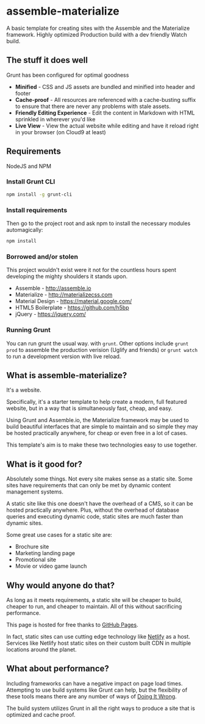 # assemble-materialize
A basic template for creating sites with the Assemble and the Materialize framework. Highly optimized Production build with a dev friendly Watch build.

## The stuff it does well
Grunt has been configured for optimal goodness
* **Minified** - CSS and JS assets are bundled and minified into header and footer
* **Cache-proof** - All resources are referenced with a cache-busting suffix to ensure that there are never any problems with stale assets.
* **Friendly Editing Experience** - Edit the content in Markdown with  HTML sprinkled in wherever you'd like
* **Live View** - View the actual website while editing and have it reload right in your browser (on Cloud9 at least)

## Requirements

NodeJS and NPM

### Install Grunt CLI

```bash
npm install -g grunt-cli
```

### Install requirements
Then go to the project root and ask npm to install the necessary modules automagically:

```bash
npm install
```

### Borrowed and/or stolen
This project wouldn't exist were it not for the countless hours spent developing 
the mighty shoulders it stands upon.

- Assemble - http://assemble.io
- Materialize - http://materializecss.com
- Material Design - https://material.google.com/
- HTML5 Boilerplate - https://github.com/h5bp
- jQuery - https://jquery.com/

### Running Grunt

You can run grunt the usual way. with ```grunt```. Other options 
include ```grunt prod``` to assemble the production verision (Uglify and friends) or
```grunt watch``` to run a development version with live reload.

What is assemble-materialize?
--------------------------

It's a website.

Specifically, it's a starter template to help create a modern,
full featured website, but in a way that is simultaneously fast, cheap, and easy.

Using Grunt and Assemble.io, the Materialize framework may be used to build
beautiful interfaces that are simple to maintain and so simple they may be
hosted practically anywhere, for cheap or even free in a lot of cases.

This template's aim is to make these two technologies easy to use together.

What is it good for?
-----------------------------

Absolutely some things. Not every site makes sense as a static site. Some
sites have requirements that can only be met by dynamic content management 
systems. 

A static site like this one doesn't have the overhead of a CMS, so it can be
hosted practically anywhere. Plus, without the overhead of database queries and
executing dynamic code, static sites are much faster than dynamic sites.

Some great use cases for a static site are:

- Brochure site
- Marketing landing page
- Promotional site
- Movie or video game launch

Why would anyone do that?
-------------------

As long as it meets requirements, a static site will be cheaper to build,
cheaper to run, and cheaper to maintain. All of this without sacrificing 
performance. 

This page is hosted for free thanks to [GitHub Pages](https://pages.github.com).

In fact, static sites can use cutting edge technology like 
[Netlify](http://www.netlify.com) as a host. Services like Netlify host static 
sites on their custom built CDN in multiple locations around the planet.

What about performance?
--------------------

Including frameworks can have a negative impact on page load times. Attempting
to use build systems like Grunt can help, but the flexibility of these tools
means there are any number of ways of [Doing It Wrong](http://doingitwrong.com).

The build system utilizes Grunt in all the right ways to produce a site that is
optimized and cache proof.
